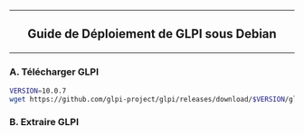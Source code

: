--------------------------------------------------------------------------------------------------------------------------------------------
## <p align='center'> Guide de Déploiement de GLPI sous Debian </p>

--------------------------------------------------------------------------------------------------------------------------------------------
### A. Télécharger GLPI
```bash
VERSION=10.0.7
wget https://github.com/glpi-project/glpi/releases/download/$VERSION/glpi-$VERSION.tgz -O /tmp/glpi.tgz 2>/dev/null;
```

### B. Extraire GLPI
```bash

```
